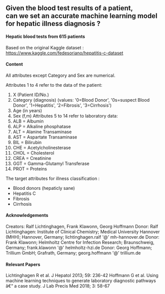 ## Given the blood test results of a patient, <br> can we set an accurate machine learning model <br> for hepatic illness diagnosis ? 

#### Hepatic blood tests from 615 patients
Based on the original Kaggle dataset : 
https://www.kaggle.com/fedesoriano/hepatitis-c-dataset



#### Content 

All attributes except Category and Sex are numerical.

Attributes 1 to 4 refer to the data of the patient:
1) X (Patient ID/No.)
2) Category (diagnosis) (values: '0=Blood Donor', '0s=suspect Blood Donor', '1=Hepatitis', '2=Fibrosis', '3=Cirrhosis')
3) Age (in years)
4) Sex (f,m)
Attributes 5 to 14 refer to laboratory data:
5) ALB = Albumin
6) ALP = Alkaline phosphatase
7) ALT = Alanine Transaminase
8) AST = Aspartate Transaminase
9) BIL = Bilirubin
10) CHE = Acetylcholinesterase
11) CHOL = Cholesterol
12) CREA = Creatinine 
13) GGT = Gamma-Glutamyl Transferase
14) PROT = Proteins

The target attributes for illness classification  : 
- Blood donors (hepaticly sane) 
- Hepatitis C 
- Fibrosis 
- Cirrhosis




#### Acknowledgements

Creators: Ralf Lichtinghagen, Frank Klawonn, Georg Hoffmann
Donor: Ralf Lichtinghagen: Institute of Clinical Chemistry; Medical University Hannover (MHH); Hannover, Germany; lichtinghagen.ralf '@' mh-hannover.de
Donor: Frank Klawonn; Helmholtz Centre for Infection Research; Braunschweig, Germany; frank.klawonn '@' helmholtz-hzi.de
Donor: Georg Hoffmann; Trillium GmbH; Grafrath, Germany; georg.hoffmann '@' trillium.de

#### Relevant Papers

Lichtinghagen R et al. J Hepatol 2013; 59: 236-42
Hoffmann G et al. Using machine learning techniques to generate laboratory diagnostic pathways â€“ a case study. J Lab Precis Med 2018; 3: 58-67
